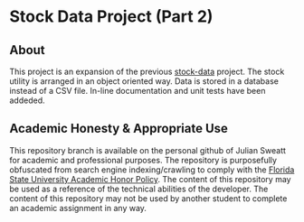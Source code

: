 # Stock Data Project (Part 2)

## About
This project is an expansion of the previous [stock-data](../stock-data) project. The stock utility is arranged in an object oriented way. Data is stored in a database instead of a CSV file. In-line documentation and unit tests have been addeded.

## Academic Honesty & Appropriate Use
This repository branch is available on the personal github of Julian Sweatt for academic and professional purposes. The repository is purposefully obfuscated from search engine indexing/crawling to comply with the [Florida State University Academic Honor Policy](https://fda.fsu.edu/sites/g/files/imported/storage/original/application/0ab8e9de6a98c1377d68de9717988bda.pdf). The content of this repository may be used as a reference of the technical abilities of the developer. The content of this repository may not be used by another student to complete an academic assignment in any way.
